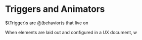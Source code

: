 # Triggers and Animators

$(Trigger)s are @(behavior)s that live on 


When elements are laid out and configured in a UX document, w